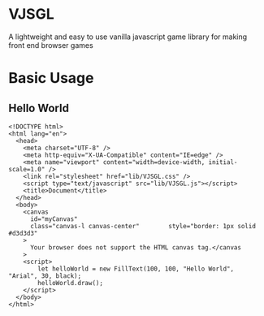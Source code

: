 # VJSGL
A lightweight and easy to use vanilla javascript game library for making front end browser games

# Basic Usage

## Hello World

```
<!DOCTYPE html>
<html lang="en">
  <head>
    <meta charset="UTF-8" />
    <meta http-equiv="X-UA-Compatible" content="IE=edge" />
    <meta name="viewport" content="width=device-width, initial-scale=1.0" />
    <link rel="stylesheet" href="lib/VJSGL.css" />
    <script type="text/javascript" src="lib/VJSGL.js"></script>
    <title>Document</title>
  </head>
  <body>
    <canvas
      id="myCanvas"
      class="canvas-l canvas-center"        style="border: 1px solid #d3d3d3"
    >
      Your browser does not support the HTML canvas tag.</canvas
    >
    <script>
        let helloWorld = new FillText(100, 100, "Hello World", "Arial", 30, black);
        helloWorld.draw();
    </script>
  </body>
</html>